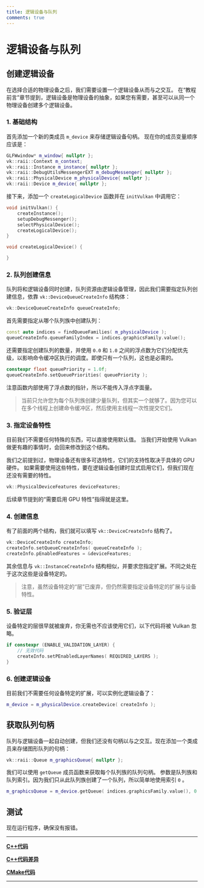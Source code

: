 ```yaml
---
title: 逻辑设备与队列
comments: true
---
```

# **逻辑设备与队列**

## **创建逻辑设备**

在选择合适的物理设备之后，我们需要设置一个逻辑设备从而与之交互。
在“教程前言”章节提到，逻辑设备是物理设备的抽象，如果您有需要，甚至可以从同一个物理设备创建多个逻辑设备。

### 1. 基础结构

首先添加一个新的类成员 `m_device` 来存储逻辑设备句柄。
现在你的成员变量顺序应该是：

```cpp
GLFWwindow* m_window{ nullptr };
vk::raii::Context m_context;
vk::raii::Instance m_instance{ nullptr };
vk::raii::DebugUtilsMessengerEXT m_debugMessenger{ nullptr };
vk::raii::PhysicalDevice m_physicalDevice{ nullptr };
vk::raii::Device m_device{ nullptr };
```

接下来，添加一个 `createLogicalDevice` 函数并在 `initVulkan` 中调用它：

```cpp
void initVulkan() {
    createInstance();
    setupDebugMessenger();
    selectPhysicalDevice();
    createLogicalDevice();
}

void createLogicalDevice() {

}
```

### 2. 队列创建信息

队列将和逻辑设备同时创建，队列资源由逻辑设备管理，因此我们需要指定队列创建信息，依靠 `vk::DeviceQueueCreateInfo` 结构体：

```cpp
vk::DeviceQueueCreateInfo queueCreateInfo;
```

首先需要指定从哪个队列族中创建队列：

```cpp
const auto indices = findQueueFamilies( m_physicalDevice );
queueCreateInfo.queueFamilyIndex = indices.graphicsFamily.value();
```

还需要指定创建队列的数量，并使用 `0.0` 和 `1.0` 之间的浮点数为它们分配优先级，以影响命令缓冲区执行的调度。即使只有一个队列，这也是必需的。 

```cpp
constexpr float queuePriority = 1.0f;
queueCreateInfo.setQueuePriorities( queuePriority );
```

注意函数内部使用了浮点数的指针，所以不能传入浮点字面量。

> 当前只允许您为每个队列族创建少量队列，但其实一个就够了。因为您可以在多个线程上创建命令缓冲区，然后使用主线程一次性提交它们。

### 3. 指定设备特性

目前我们不需要任何特殊的东西，可以直接使用默认值。 当我们开始使用 Vulkan 做更有趣的事情时，会回来修改到这个结构。

我们之前提到过，物理设备还有很多可选特性，它们的支持性取决于具体的 GPU 硬件。
如果需要使用这些特性，要在逻辑设备创建时显式启用它们，但我们现在还没有需要的特性。

```cpp
vk::PhysicalDeviceFeatures deviceFeatures;
```

后续章节提到的“需要启用 GPU 特性”指得就是这里。

### 4. 创建信息

有了前面的两个结构，我们就可以填写 `vk::DeviceCreateInfo` 结构了。

```cpp
vk::DeviceCreateInfo createInfo;
createInfo.setQueueCreateInfos( queueCreateInfo );
createInfo.pEnabledFeatures = &deviceFeatures;
```

其余信息与 `vk::InstanceCreateInfo` 结构相似，并要求您指定扩展。不同之处在于这次这些是设备特定的。

> 注意，虽然设备特定的“层”已废弃，但仍然需要指定设备特定的扩展与设备特性。

### 5. 验证层

设备特定的层很早就被废弃，你无需也不应该使用它们，以下代码将被 Vulkan 忽略。

```cpp
if constexpr (ENABLE_VALIDATION_LAYER) {
    // 无效代码
    createInfo.setPEnabledLayerNames( REQUIRED_LAYERS );
}
```

### 6. 创建逻辑设备

目前我们不需要任何设备特定的扩展，可以实例化逻辑设备了：

```cpp
m_device = m_physicalDevice.createDevice( createInfo );
```

## **获取队列句柄**

队列与逻辑设备一起自动创建，但我们还没有句柄以与之交互。现在添加一个类成员来存储图形队列的句柄：

```cpp
vk::raii::Queue m_graphicsQueue{ nullptr };
```

我们可以使用 `getQueue` 成员函数来获取每个队列族的队列句柄。
参数是队列族和队列索引。因为我们只从此队列族创建了一个队列，所以简单地使用索引 `0` 。
```cpp
m_graphicsQueue = m_device.getQueue( indices.graphicsFamily.value(), 0 );
```

## **测试**

现在运行程序，确保没有报错。

---

**[C++代码](../../codes/01/04_device/main.cpp)**

**[C++代码差异](../../codes/01/04_device/main.diff)**

**[CMake代码](../../codes/01/00_base/CMakeLists.txt)**

---
